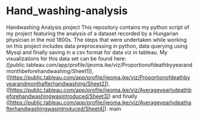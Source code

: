 # Hand_washing-analysis
Handwashing Analysis project
This repository contains my python script of my project featuring the analysis of a dataset recorded by a Hungarian physician in the mid 1800s. The steps that were undertaken while working on this project includes data preprocessing in python, data querying using Mysql and finally saving in a csv format for data viz in tableau. My visualizations for this data set can be found here: ([public.tableau.com/app/profile/ijeoma.ike/viz/Proportionofdeathbyyearandmonthbeforehandwashing/Sheet1]), ([https://public.tableau.com/app/profile/ijeoma.ike/viz/Proportionofdeathbyyearandmonthafterhandwashing/Sheet2]), ([https://public.tableau.com/app/profile/ijeoma.ike/viz/Averageyearlydeathbeforehandwashingwasintroduced/Sheet3]) and finally ([https://public.tableau.com/app/profile/ijeoma.ike/viz/Averageyearlydeathafterhandwashingwasintroduced/Sheet4]).
 main

